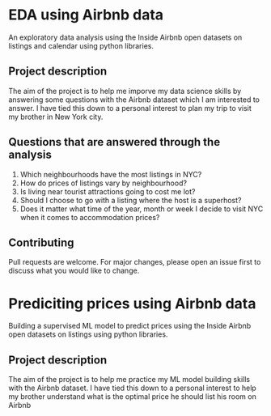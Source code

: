 # EDA using Airbnb data
An exploratory data analysis using the Inside Airbnb open datasets on listings and calendar using python libraries.

## Project description
The aim of the project is to help me imporve my data science skills by answering some questions with the Airbnb dataset which I am interested to answer. I have tied this down to a personal interest to plan my trip to visit my brother in New York city.

## Questions that are answered through the analysis

1. Which neighbourhoods have the most listings in NYC?
2. How do prices of listings vary by neighbourhood?
3. Is living near tourist attractions going to cost me lot?
4. Should I choose to go with a listing where the host is a superhost?
5. Does it matter what time of the year, month or week I decide to visit NYC when it comes to accommodation prices?

## Contributing

Pull requests are welcome. For major changes, please open an issue first to discuss what you would like to change.


# Prediciting prices using Airbnb data
Building a supervised ML model  to predict prices using the Inside Airbnb open datasets on listings using python libraries.

## Project description
The aim of the project is to help me practice my ML model building skills with the Airbnb dataset. I have tied this down to a personal interest to help my brother understand what is the optimal price he should list his room on Airbnb
